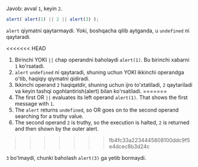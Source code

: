 Javob: avval `1`, keyin `2`.

```js run
alert( alert(1) || 2 || alert(3) );
```

`alert` qiymatni qaytarmaydi. Yoki, boshqacha qilib aytganda, u `undefined` ni qaytaradi.

<<<<<<< HEAD
1. Birinchi YOKI `||` chap operandni baholaydi `alert(1)`. Bu birinchi xabarni `1` ko'rsatadi.
2. `alert` `undefined` ni qaytaradi, shuning uchun YOKI ikkinchi operandga o'tib, haqiqiy qiymatni qidiradi.
3. Ikkinchi operand `2` haqiqatdir, shuning uchun ijro to'xtatiladi, `2` qaytariladi va keyin tashqi ogohlantirish(alert) bilan ko'rsatiladi.
=======
1. The first OR `||` evaluates its left operand `alert(1)`. That shows the first message with `1`.
2. The `alert` returns `undefined`, so OR goes on to the second operand searching for a truthy value.
3. The second operand `2` is truthy, so the execution is halted, `2` is returned and then shown by the outer alert.
>>>>>>> fb4fc33a2234445808100ddc9f5e4dcec8b3d24c

`3` bo'lmaydi, chunki baholash `alert(3)` ga yetib bormaydi.
